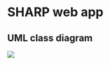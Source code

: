 # SHARP web app

## UML class diagram
<img src="https://raw.githubusercontent.com/droduit/sharp-site/master/SHARP.jpeg?token=AI1wF-AQcNlT6C5AxWY015CuCJdbpqlQks5atO8nwA%3D%3D">

